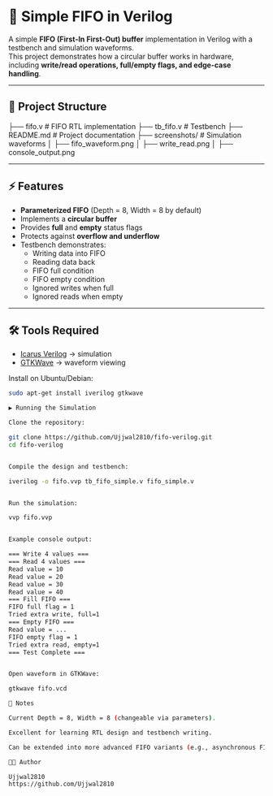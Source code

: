 # 🚀 Simple FIFO in Verilog

A simple **FIFO (First-In First-Out) buffer** implementation in Verilog with a testbench and simulation waveforms.  
This project demonstrates how a circular buffer works in hardware, including **write/read operations, full/empty flags, and edge-case handling**.

---

## 📂 Project Structure
├── fifo.v # FIFO RTL implementation
├── tb_fifo.v # Testbench
├── README.md # Project documentation
├── screenshots/ # Simulation waveforms
│ ├── fifo_waveform.png
│ ├── write_read.png
│ ├── console_output.png


---

## ⚡ Features
- **Parameterized FIFO** (Depth = 8, Width = 8 by default)
- Implements a **circular buffer**
- Provides **full** and **empty** status flags
- Protects against **overflow and underflow**
- Testbench demonstrates:
  - Writing data into FIFO
  - Reading data back
  - FIFO full condition
  - FIFO empty condition
  - Ignored writes when full
  - Ignored reads when empty

---

## 🛠️ Tools Required
- [Icarus Verilog](http://iverilog.icarus.com/) → simulation  
- [GTKWave](http://gtkwave.sourceforge.net/) → waveform viewing  

Install on Ubuntu/Debian:
```bash
sudo apt-get install iverilog gtkwave

▶️ Running the Simulation

Clone the repository:

git clone https://github.com/Ujjwal2810/fifo-verilog.git
cd fifo-verilog


Compile the design and testbench:

iverilog -o fifo.vvp tb_fifo_simple.v fifo_simple.v


Run the simulation:

vvp fifo.vvp


Example console output:

=== Write 4 values ===
=== Read 4 values ===
Read value = 10
Read value = 20
Read value = 30
Read value = 40
=== Fill FIFO ===
FIFO full flag = 1
Tried extra write, full=1
=== Empty FIFO ===
Read value = ...
FIFO empty flag = 1
Tried extra read, empty=1
=== Test Complete ===


Open waveform in GTKWave:

gtkwave fifo.vcd

📌 Notes

Current Depth = 8, Width = 8 (changeable via parameters).

Excellent for learning RTL design and testbench writing.

Can be extended into more advanced FIFO variants (e.g., asynchronous FIFO, dual-clock FIFO).

👨‍💻 Author

Ujjwal2810
https://github.com/Ujjwal2810
